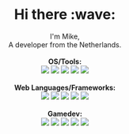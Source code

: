 <h1 align="center">Hi there :wave:</h1>

<p align="center">
  I'm Mike, <br>A developer from the Netherlands.<br>
  <br>
  <b>OS/Tools:</b>
  <br>
  <img src="https://img.shields.io/badge/-MacOS-informational?style=flat&logo=apple&logoColor=a599e9&color=2D2B55" />
  <img src="https://img.shields.io/badge/-PhpStorm-informational?style=flat&logo=phpstorm&logoColor=a599e9&color=2D2B55" />
  <img src="https://img.shields.io/badge/-VS_Code-informational?style=flat&logo=visualstudiocode&logoColor=a599e9&color=2D2B55" />
  <img src="https://img.shields.io/badge/-Docker/Orbstack-informational?style=flat&logo=docker&logoColor=a599e9&color=2D2B55" />
  <img src="https://img.shields.io/badge/-DDEV-informational?style=flat&logo=docker&logoColor=a599e9&color=2D2B55" />
  <br><br>
  <b>Web Languages/Frameworks:</b>
  <br>
  <img src="https://img.shields.io/badge/-Craft_cms-informational?style=flat&logo=craftcms&logoColor=a599e9&color=2D2B55" />
  <img src="https://img.shields.io/badge/-PHP/Twig-informational?style=flat&logo=php&logoColor=a599e9&color=2D2B55" />
  <img src="https://img.shields.io/badge/-CSS/SCSS-informational?style=flat&logo=css3&logoColor=a599e9&color=2D2B55" />
  <img src="https://img.shields.io/badge/-Tailwind-informational?style=flat&logo=tailwindcss&logoColor=a599e9&color=2D2B55" />
  <img src="https://img.shields.io/badge/-Javascript/Alpine-informational?style=flat&logo=javascript&logoColor=a599e9&color=2D2B55" />
  <br><br>
  <b>Gamedev:</b>
  <br>
  <img src="https://img.shields.io/badge/-godot-informational?style=flat&logo=godot-engine&logoColor=a599e9&color=2D2B55" />
  <img src="https://img.shields.io/badge/-blender-informational?style=flat&logo=blender&logoColor=a599e9&color=2D2B55" />
  <img src="https://img.shields.io/badge/-gimp-informational?style=flat&logo=gimp&logoColor=a599e9&color=2D2B55" />
  <img src="https://img.shields.io/badge/-Pixelorama-informational?style=flat&logo=pixelorama&logoColor=a599e9&color=2D2B55" />
  <img src="https://img.shields.io/badge/-LMMS-informational?style=flat&logo=lmms&logoColor=a599e9&color=2D2B55" />
  <br><br>
</p>
